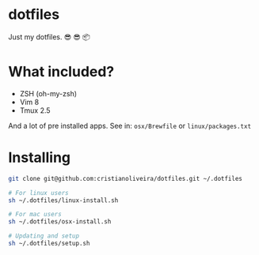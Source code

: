 # dotfiles
Just my dotfiles. :sunglasses: :sunglasses: :package:

# What included?

  - ZSH (oh-my-zsh)
  - Vim 8
  - Tmux 2.5

  And a lot of pre installed apps. See in: `osx/Brewfile` or `linux/packages.txt`

# Installing
```bash
git clone git@github.com:cristianoliveira/dotfiles.git ~/.dotfiles

# For linux users
sh ~/.dotfiles/linux-install.sh

# For mac users
sh ~/.dotfiles/osx-install.sh

# Updating and setup
sh ~/.dotfiles/setup.sh
```
